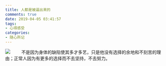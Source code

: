 ```yaml
---
title: 人都是被逼出来的
comments: true
date: 2019-04-05 03:41:57
tags: 
- 心得感受 
categories: 
- 随心所记
---
```


![](https://i.bmp.ovh/imgs/2019/04/411d2fe54b037ae5.jpg)
&emsp;&emsp; 不是因为身体的缺陷使其多才多艺，只是他没有选择的余地和不刻苦的理由；正常人因为有更多的选择而不去坚持，不去努力。
